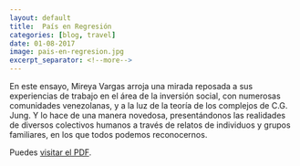 ```yaml
---
layout: default
title:  País en Regresión
categories: [blog, travel]
date: 01-08-2017
image: pais-en-regresion.jpg
excerpt_separator: <!--more-->
---
```


En este ensayo, Mireya Vargas arroja una mirada reposada a sus experiencias de trabajo en el área de la inversión social, con numerosas comunidades venezolanas, y a la luz de la teoría de los complejos de C.G. Jung. Y lo hace de una manera novedosa, presentándonos las realidades de diversos colectivos humanos a través de relatos de individuos y grupos familiares, en los que todos podemos reconocernos.
<!--more-->
Puedes [visitar el PDF](/assets/pdf/pais-en-regresion.pdf).
